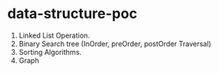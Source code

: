 # data-structure-poc

1. Linked List Operation.
2. Binary Search tree (InOrder, preOrder, postOrder Traversal)
3. Sorting Algorithms.
4. Graph